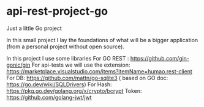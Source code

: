 # api-rest-project-go
 Just a little Go project

In this small project I lay the foundations of what will be a bigger application (from a personal project without open source). 

In this project I use some libraries
For GO REST : https://github.com/gin-gonic/gin
For api-tests we will use the extension: https://marketplace.visualstudio.com/items?itemName=humao.rest-client 
For DB: https://github.com/mattn/go-sqlite3 ( based on GO doc: https://go.dev/wiki/SQLDrivers)
For Hash: https://pkg.go.dev/golang.org/x/crypto/bcrypt 
Token: https://github.com/golang-jwt/jwt 
